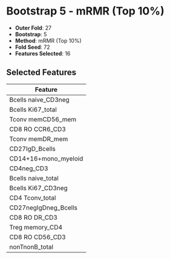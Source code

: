 # Bootstrap 5 - mRMR (Top 10%)

- **Outer Fold**: 27
- **Bootstrap**: 5
- **Method**: mRMR (Top 10%)
- **Fold Seed**: 72
- **Features Selected**: 16

## Selected Features

| Feature |
|---------|
| Bcells naive_CD3neg |
| Bcells Ki67_total |
| Tconv memCD56_mem |
| CD8 RO CCR6_CD3 |
| Tconv memDR_mem |
| CD27IgD_Bcells |
| CD14+16+mono_myeloid |
| CD4neg_CD3 |
| Bcells naive_total |
| Bcells Ki67_CD3neg |
| CD4 Tconv_total |
| CD27negIgDneg_Bcells |
| CD8 RO DR_CD3 |
| Treg memory_CD4 |
| CD8 RO CD56_CD3 |
| nonTnonB_total |
